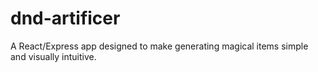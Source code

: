 # dnd-artificer
A React/Express app designed to make generating magical items simple and visually intuitive.
